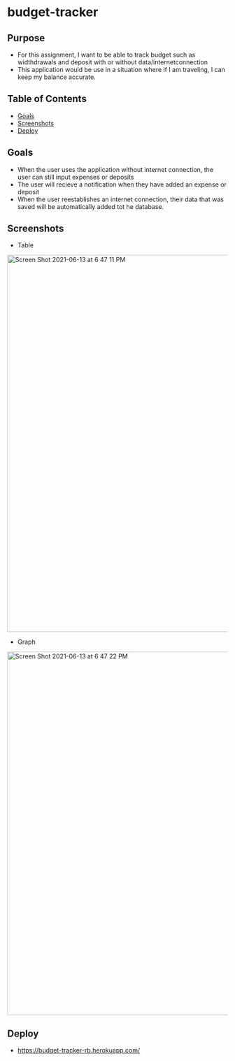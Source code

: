 # budget-tracker

## Purpose
* For this assignment, I want to be able to track budget such as widthdrawals and deposit with or without data/internetconnection
* This application would be use in a situation where if I am traveling, I can keep my balance accurate.

## Table of Contents
* [Goals](#Goals)
* [Screenshots](#Screenshots)
* [Deploy](#Deploy)

## Goals
* When the user uses the application without internet connection, the user can still input expenses or deposits
* The user will recieve a notification when they have added an expense or deposit
* When the user reestablishes an internet connection, their data that was saved will be automatically added tot he database.

## Screenshots
* Table
<img width="863" alt="Screen Shot 2021-06-13 at 6 47 11 PM" src="https://user-images.githubusercontent.com/77135925/121829619-ecbe4880-cc77-11eb-9b28-da42cfd5303c.png">

* Graph
<img width="832" alt="Screen Shot 2021-06-13 at 6 47 22 PM" src="https://user-images.githubusercontent.com/77135925/121829677-0bbcda80-cc78-11eb-8ca9-05843a0621e2.png">

## Deploy
* https://budget-tracker-rb.herokuapp.com/
